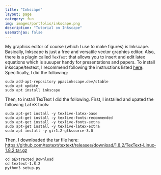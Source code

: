 ```yaml
---
title: "Inkscape"
layout: page
category: fun
img: images/portfolio/inkscape.png
description: "Tutorial on Inkscape"
usemathjax: false
---
```


My graphics editor of course (which I use to make figures) is Inkscape. Basically, Inkscape is just a free and versatile vector graphics editor. Also, there is a plugin called `TexText` that allows you to insert and edit latex equations which is suuuper handy for presentations and papers. To install inkscape/textext, I recommend following the instructions listed [here](https://textext.github.io/textext/install/linux.html). Specifically, I did the following:
```
sudo add-apt-repository ppa:inkscape.dev/stable
sudo apt update
sudo apt install inkscape
```
Then, to install TexText I did the following. First, I installed and upated the following LaTeX tools:
```
sudo apt-get install -y texlive-latex-base
sudo apt-get install -y texlive-fonts-recommended
sudo apt-get install -y texlive-fonts-extra
sudo apt-get install -y texlive-latex-extra
sudo apt install -y gir1.2-gtksource-3.0
```
Then, I downloaded the tar file here: https://github.com/textext/textext/releases/download/1.8.2/TexText-Linux-1.8.2.tar.gz
```
cd $Extracted_Download
cd textext-1.8.2
python3 setup.py
```